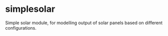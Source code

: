 # simplesolar
Simple solar module, for modelling output of solar panels based on different configurations.
